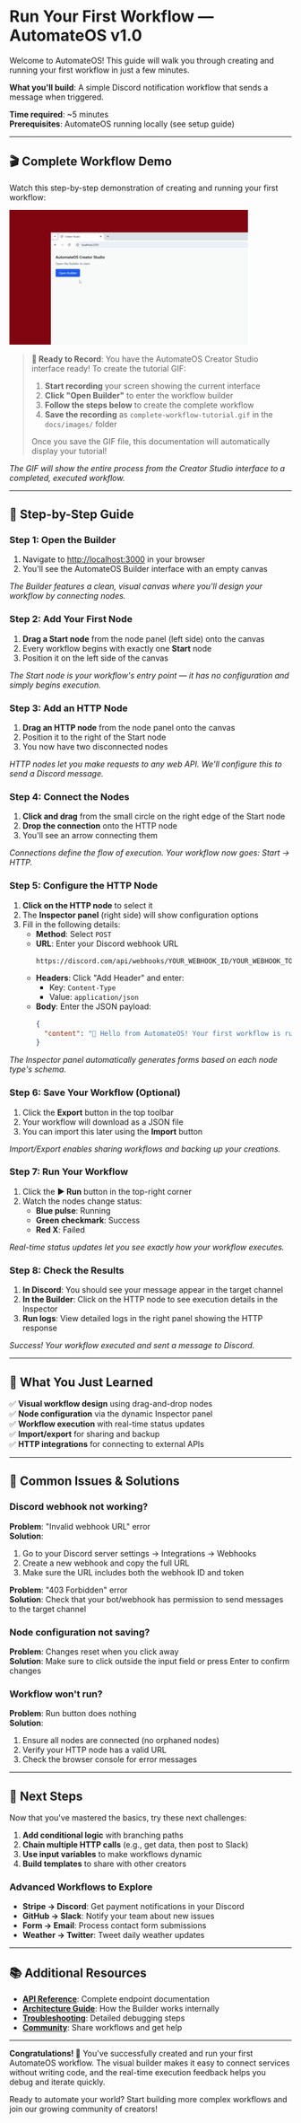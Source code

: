 # Run Your First Workflow — AutomateOS v1.0

Welcome to AutomateOS! This guide will walk you through creating and running your first workflow in just a few minutes.

**What you'll build**: A simple Discord notification workflow that sends a message when triggered.

**Time required**: ~5 minutes  
**Prerequisites**: AutomateOS running locally (see setup guide)

---

## 🎬 Complete Workflow Demo

Watch this step-by-step demonstration of creating and running your first workflow:

![Complete Workflow Tutorial](./images/complete-workflow-tutorial.gif)

> **🎯 Ready to Record**: You have the AutomateOS Creator Studio interface ready! To create the tutorial GIF:
>
> 1. **Start recording** your screen showing the current interface
> 2. **Click "Open Builder"** to enter the workflow builder
> 3. **Follow the steps below** to create the complete workflow
> 4. **Save the recording** as `complete-workflow-tutorial.gif` in the `docs/images/` folder
>
> Once you save the GIF file, this documentation will automatically display your tutorial!

_The GIF will show the entire process from the Creator Studio interface to a completed, executed workflow._

---

## 🚀 Step-by-Step Guide

### Step 1: Open the Builder

1. Navigate to [http://localhost:3000](http://localhost:3000) in your browser
2. You'll see the AutomateOS Builder interface with an empty canvas

_The Builder features a clean, visual canvas where you'll design your workflow by connecting nodes._

### Step 2: Add Your First Node

1. **Drag a Start node** from the node panel (left side) onto the canvas
2. Every workflow begins with exactly one **Start** node
3. Position it on the left side of the canvas

_The Start node is your workflow's entry point — it has no configuration and simply begins execution._

### Step 3: Add an HTTP Node

1. **Drag an HTTP node** from the node panel onto the canvas
2. Position it to the right of the Start node
3. You now have two disconnected nodes

_HTTP nodes let you make requests to any web API. We'll configure this to send a Discord message._

### Step 4: Connect the Nodes

1. **Click and drag** from the small circle on the right edge of the Start node
2. **Drop the connection** onto the HTTP node
3. You'll see an arrow connecting them

_Connections define the flow of execution. Your workflow now goes: Start → HTTP._

### Step 5: Configure the HTTP Node

1. **Click on the HTTP node** to select it
2. The **Inspector panel** (right side) will show configuration options
3. Fill in the following details:
   - **Method**: Select `POST`
   - **URL**: Enter your Discord webhook URL
     ```
     https://discord.com/api/webhooks/YOUR_WEBHOOK_ID/YOUR_WEBHOOK_TOKEN
     ```
   - **Headers**: Click "Add Header" and enter:
     - Key: `Content-Type`
     - Value: `application/json`
   - **Body**: Enter the JSON payload:
     ```json
     {
       "content": "🎉 Hello from AutomateOS! Your first workflow is running successfully."
     }
     ```

_The Inspector panel automatically generates forms based on each node type's schema._

### Step 6: Save Your Workflow (Optional)

1. Click the **Export** button in the top toolbar
2. Your workflow will download as a JSON file
3. You can import this later using the **Import** button

_Import/Export enables sharing workflows and backing up your creations._

### Step 7: Run Your Workflow

1. Click the **▶ Run** button in the top-right corner
2. Watch the nodes change status:
   - **Blue pulse**: Running
   - **Green checkmark**: Success
   - **Red X**: Failed

_Real-time status updates let you see exactly how your workflow executes._

### Step 8: Check the Results

1. **In Discord**: You should see your message appear in the target channel
2. **In the Builder**: Click on the HTTP node to see execution details in the Inspector
3. **Run logs**: View detailed logs in the right panel showing the HTTP response

_Success! Your workflow executed and sent a message to Discord._

---

## 🎯 What You Just Learned

✅ **Visual workflow design** using drag-and-drop nodes  
✅ **Node configuration** via the dynamic Inspector panel  
✅ **Workflow execution** with real-time status updates  
✅ **Import/export** for sharing and backup  
✅ **HTTP integrations** for connecting to external APIs

---

## 🔧 Common Issues & Solutions

### Discord webhook not working?

**Problem**: "Invalid webhook URL" error  
**Solution**:

1. Go to your Discord server settings → Integrations → Webhooks
2. Create a new webhook and copy the full URL
3. Make sure the URL includes both the webhook ID and token

**Problem**: "403 Forbidden" error  
**Solution**: Check that your bot/webhook has permission to send messages to the target channel

### Node configuration not saving?

**Problem**: Changes reset when you click away  
**Solution**: Make sure to click outside the input field or press Enter to confirm changes

### Workflow won't run?

**Problem**: Run button does nothing  
**Solution**:

1. Ensure all nodes are connected (no orphaned nodes)
2. Verify your HTTP node has a valid URL
3. Check the browser console for error messages

---

## 🚀 Next Steps

Now that you've mastered the basics, try these next challenges:

1. **Add conditional logic** with branching paths
2. **Chain multiple HTTP calls** (e.g., get data, then post to Slack)
3. **Use input variables** to make workflows dynamic
4. **Build templates** to share with other creators

### Advanced Workflows to Explore

- **Stripe → Discord**: Get payment notifications in your Discord
- **GitHub → Slack**: Notify your team about new issues
- **Form → Email**: Process contact form submissions
- **Weather → Twitter**: Tweet daily weather updates

---

## 📚 Additional Resources

- **[API Reference](../api/API-Contract.md)**: Complete endpoint documentation
- **[Architecture Guide](../technical/dev-web/Architecture.md)**: How the Builder works internally
- **[Troubleshooting](../technical/E2E-Smoke-Test-Guide.md)**: Detailed debugging steps
- **[Community](https://github.com/neonzoul/AutomateOS-v1.0)**: Share workflows and get help

---

**Congratulations! 🎉** You've successfully created and run your first AutomateOS workflow. The visual builder makes it easy to connect services without writing code, and the real-time execution feedback helps you debug and iterate quickly.

Ready to automate your world? Start building more complex workflows and join our growing community of creators!

